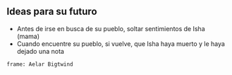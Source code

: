 ## Ideas para su futuro
- Antes de irse en busca de su pueblo, soltar sentimientos de Isha (mama)
- Cuando encuentre su pueblo, si vuelve, que Isha haya muerto y le haya dejado una nota

```custom-frames
frame: Aelar Bigtwind
```